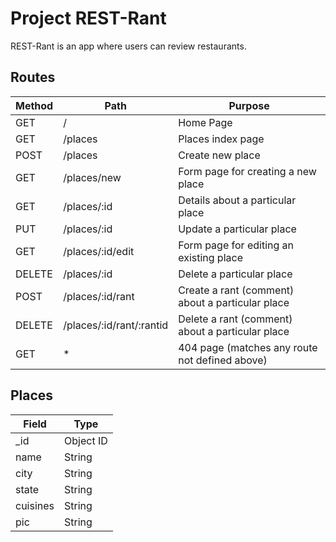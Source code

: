 # Project REST-Rant

REST-Rant is an app where users can review restaurants.

## Routes

| Method | Path| Purpose |
| --- | --- | ---|
| GET | / | Home Page |
| GET | /places | Places index page |
| POST | /places | Create new place |
| GET | /places/new | Form page for creating a new place |
| GET | /places/:id | Details about a particular place |
| PUT | /places/:id | Update a particular place |
| GET | /places/:id/edit | Form page for editing an existing place |
| DELETE | /places/:id | Delete a particular place |
| POST | /places/:id/rant |Create a rant (comment) about a particular place |
| DELETE | /places/:id/rant/:rantid | Delete a rant (comment) about a particular place |
| GET | * | 404 page (matches any route not defined above) |

## Places

| Field | Type |
| --- | --- |
| _id | Object ID |
| name | String |
| city | String |
| state | String |
| cuisines | String |
| pic | String |